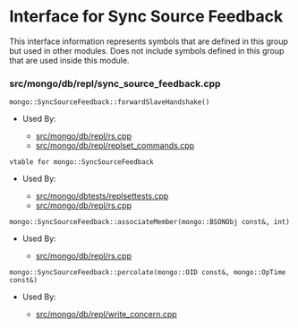 
# Interface for Sync Source Feedback
This interface information represents symbols that are defined in this group but used in other modules.  Does not include symbols defined in this group that are used inside this module.

### src/mongo/db/repl/sync\_source\_feedback.cpp

<div></div>

    mongo::SyncSourceFeedback::forwardSlaveHandshake()

- Used By:

    - [src/mongo/db/repl/rs.cpp](../../../../replication/replica\_set\_state)
    - [src/mongo/db/repl/replset\_commands.cpp](../../../../replication/replication\_commands)

<div></div>

    vtable for mongo::SyncSourceFeedback

- Used By:

    - [src/mongo/dbtests/replsettests.cpp](../../../../tests/unit\_tests)
    - [src/mongo/db/repl/rs.cpp](../../../../replication/replica\_set\_state)

<div></div>

    mongo::SyncSourceFeedback::associateMember(mongo::BSONObj const&, int)

- Used By:

    - [src/mongo/db/repl/rs.cpp](../../../../replication/replica\_set\_state)

<div></div>

    mongo::SyncSourceFeedback::percolate(mongo::OID const&, mongo::OpTime const&)

- Used By:

    - [src/mongo/db/repl/write\_concern.cpp](../../../../replication/write\_concern)
